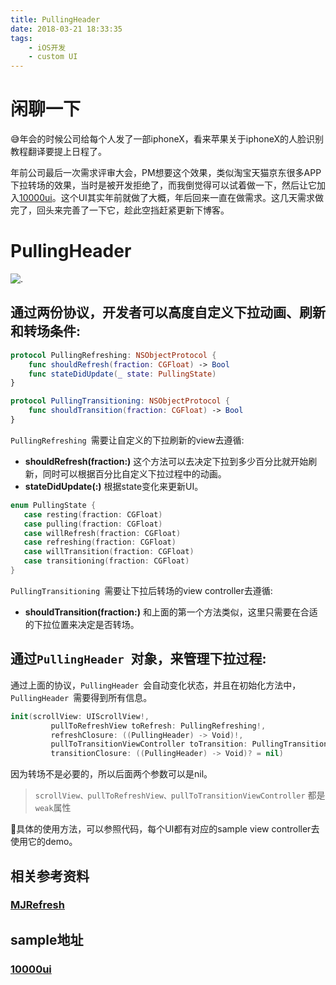 ```yaml
---
title: PullingHeader
date: 2018-03-21 18:33:35
tags:
	- iOS开发 
	- custom UI
---
```


# 闲聊一下

😅年会的时候公司给每个人发了一部iphoneX，看来苹果关于iphoneX的人脸识别教程翻译要提上日程了。

年前公司最后一次需求评审大会，PM想要这个效果，类似淘宝天猫京东很多APP下拉转场的效果，当时是被开发拒绝了，而我倒觉得可以试着做一下，然后让它加入[10000ui](https://github.com/blurryssky/10000ui)。这个UI其实年前就做了大概，年后回来一直在做需求。这几天需求做完了，回头来完善了一下它，趁此空挡赶紧更新下博客。

# PullingHeader


![.](PullingHeader.gif)

## 通过两份协议，开发者可以高度自定义下拉动画、刷新和转场条件:

```swift
protocol PullingRefreshing: NSObjectProtocol {
    func shouldRefresh(fraction: CGFloat) -> Bool
    func stateDidUpdate(_ state: PullingState)
}

protocol PullingTransitioning: NSObjectProtocol {
    func shouldTransition(fraction: CGFloat) -> Bool
}
```

`PullingRefreshing `需要让自定义的下拉刷新的view去遵循:

* **shouldRefresh(fraction:)** 这个方法可以去决定下拉到多少百分比就开始刷新，同时可以根据百分比自定义下拉过程中的动画。
* **stateDidUpdate(:)** 根据state变化来更新UI。

 ```swift
enum PullingState {
    case resting(fraction: CGFloat)
    case pulling(fraction: CGFloat)
    case willRefresh(fraction: CGFloat)
    case refreshing(fraction: CGFloat)
    case willTransition(fraction: CGFloat)
    case transitioning(fraction: CGFloat)
}
```

`PullingTransitioning `需要让下拉后转场的view controller去遵循:

* **shouldTransition(fraction:)** 和上面的第一个方法类似，这里只需要在合适的下拉位置来决定是否转场。

## 通过`PullingHeader `对象，来管理下拉过程:

通过上面的协议，`PullingHeader `会自动变化状态，并且在初始化方法中，`PullingHeader `需要得到所有信息。

```swift
init(scrollView: UIScrollView!,
         pullToRefreshView toRefresh: PullingRefreshing!,
         refreshClosure: ((PullingHeader) -> Void)!,
         pullToTransitionViewController toTransition: PullingTransitioning? = nil,
         transitionClosure: ((PullingHeader) -> Void)? = nil) 
```

因为转场不是必要的，所以后面两个参数可以是nil。

> `scrollView、pullToRefreshView、pullToTransitionViewController` 都是`weak`属性

🤔具体的使用方法，可以参照代码，每个UI都有对应的sample view controller去使用它的demo。


## 相关参考资料

### [MJRefresh](https://github.com/CoderMJLee/MJRefresh)

## sample地址

### [10000ui](https://github.com/blurryssky/10000ui)

